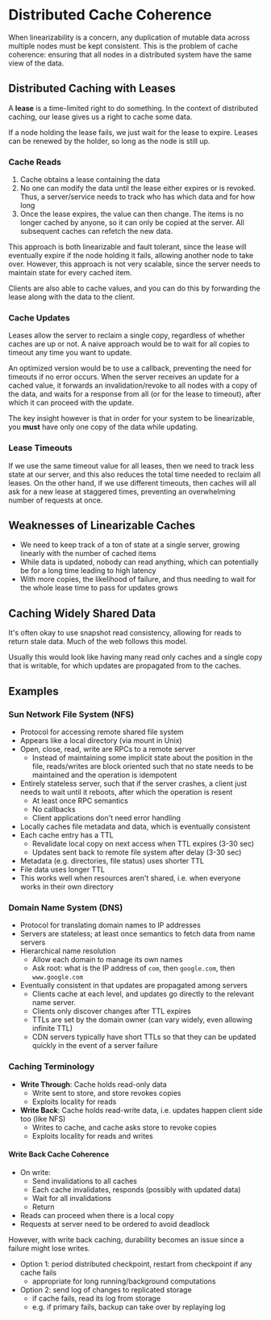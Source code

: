 # Distributed Cache Coherence

When linearizability is a concern, any duplication of mutable data across multiple nodes must be kept consistent. This is the problem of cache coherence: ensuring that all nodes in a distributed system have the same view of the data.

## Distributed Caching with Leases

A **lease** is a time-limited right to do something. In the context of distributed caching, our lease gives us a right to cache some data.

If a node holding the lease fails, we just wait for the lease to expire. Leases can be renewed by the holder, so long as the node is still up.

### Cache Reads

1. Cache obtains a lease containing the data
2. No one can modify the data until the lease either expires or is revoked. Thus, a server/service needs to track who has which data and for how long
3. Once the lease expires, the value can then change. The items is no longer cached by anyone, so it can only be copied at the server. All subsequent caches can refetch the new data.

This approach is both linearizable and fault tolerant, since the lease will eventually expire if the node holding it fails, allowing another node to take over. However, this approach is not very scalable, since the server needs to maintain state for every cached item.

Clients are also able to cache values, and you can do this by forwarding the lease along with the data to the client.


### Cache Updates

Leases allow the server to reclaim a single copy, regardless of whether caches are up or not. A naive approach would be to wait for all copies to timeout any time you want to update.

An optimized version would be to use a callback, preventing the need for timeouts if no error occurs. When the server receives an update for a cached value, it forwards an invalidation/revoke to all nodes with a copy of the data, and waits for a response from all (or for the lease to timeout), after which it can proceed with the update.

The key insight however is that in order for your system to be linearizable, you **must** have only one copy of the data while updating.

### Lease Timeouts

If we use the same timeout value for all leases, then we need to track less state at our server, and this also reduces the total time needed to reclaim all leases. On the other hand, if we use different timeouts, then caches will all ask for a new lease at staggered times, preventing an overwhelming number of requests at once.

## Weaknesses of Linearizable Caches

- We need to keep track of a ton of state at a single server, growing linearly with the number of cached items
- While data is updated, nobody can read anything, which can potentially be for a long time leading to high latency
- With more copies, the likelihood of failure, and thus needing to wait for the whole lease time to pass for updates grows

## Caching Widely Shared Data

It's often okay to use snapshot read consistency, allowing for reads to return stale data. Much of the web follows this model.

Usually this would look like having many read only caches and a single copy that is writable, for which updates are propagated from to the caches.

## Examples

### Sun Network File System (NFS)

- Protocol for accessing remote shared file system
- Appears like a local directory (via mount in Unix)
- Open, close, read, write are RPCs to a remote server
  - Instead of maintaining some implicit state about the position in the file, reads/writes are block oriented such that no state needs to be maintained and the operation is idempotent
- Entirely stateless server, such that if the server crashes, a client just needs to wait until it reboots, after which the operation is resent
  - At least once RPC semantics
  - No callbacks
  - Client applications don't need error handling
- Locally caches file metadata and data, which is eventually consistent
- Each cache entry has a TTL
  - Revalidate local copy on next access when TTL expires (3-30 sec)
  - Updates sent back to remote file system after delay (3-30 sec)
- Metadata (e.g. directories, file status) uses shorter TTL
- File data uses longer TTL
- This works well when resources aren't shared, i.e. when everyone works in their own directory

### Domain Name System (DNS)

- Protocol for translating domain names to IP addresses
- Servers are stateless; at least once semantics to fetch data from name servers
- Hierarchical name resolution
  - Allow each domain to manage its own names
  - Ask root: what is the IP address of `com`, then `google.com`, then `www.google.com`
- Eventually consistent in that updates are propagated among servers
  - Clients cache at each level, and updates go directly to the relevant name server.
  - Clients only discover changes after TTL expires
  - TTLs are set by the domain owner (can vary widely, even allowing infinite TTL)
  - CDN servers typically have short TTLs so that they can be updated quickly in the event of a server failure


### Caching Terminology

- **Write Through**:  Cache holds read-only data
  - Write sent to store, and store revokes copies
  - Exploits locality for reads
- **Write Back**: Cache holds read-write data, i.e. updates happen client side too (like NFS)
  - Writes to cache, and cache asks store to revoke copies
  - Exploits locality for reads and writes

#### Write Back Cache Coherence

- On write:
  - Send invalidations to all caches
  - Each cache invalidates, responds (possibly with updated data)
  - Wait for all invalidations
  - Return
- Reads can proceed when there is a local copy
- Requests at server need to be ordered to avoid deadlock

However, with write back caching, durability becomes an issue since a failure might lose writes.

- Option 1: period distributed checkpoint, restart from checkpoint if any cache fails
  - appropriate for long running/background computations
- Option 2: send log of changes to replicated storage
  - if cache fails, read its log from storage
  - e.g. if primary fails, backup can take over by replaying log
